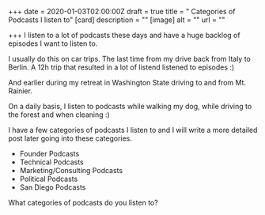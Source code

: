 +++
date = 2020-01-03T02:00:00Z
draft = true
title = " Categories of Podcasts I listen to"
[card]
description = ""
[image]
alt = ""
url = ""

+++
I listen to a lot of podcasts these days and have a huge backlog of episodes I want to listen to. 

I usually do this on car trips. The last time from my drive back from Italy to Berlin. A 12h trip that resulted in a lot of listend listened to episodes :)

And earlier during my retreat in Washington State driving to and from Mt. Rainier.

On a daily basis, I listen to podcasts while walking my dog, while driving to the forest and when cleaning :)

I have a few categories of podcasts I listen to and I will write a more detailed post later going into these categories.

* Founder Podcasts
* Technical Podcasts
* Marketing/Consulting Podcasts
* Political Podcasts
* San Diego Podcasts

What categories of podcasts do you listen to?